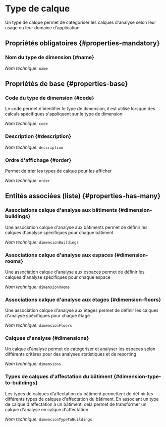 # Type de calque
<!--- THIS FILE IS GENERATED PLEASE DO NOT EDIT IT DIRECTLY --->

Un type de calque permet de catégoriser les calques d'analyse selon leur usage ou leur domaine d'application

<OH code="dimensionType"/>




## Propriétés obligatoires {#properties-mandatory}
    
### Nom du type de dimension {#name}



*Nom technique:* ```name```
<PH code="dimensionType:name"/>

    


## Propriétés de base {#properties-base}
    
### Code du type de dimension {#code}

Le code permet d'identifier le type de dimension, il est utilisé lorsque des calculs spécifiques s'appliquent sur le type de dimension

*Nom technique:* ```code```
<PH code="dimensionType:code"/>

### Description {#description}



*Nom technique:* ```description```
<PH code="dimensionType:description"/>

### Ordre d'affichage {#order}

Permet de trier les types de calque pour les afficher

*Nom technique:* ```order```
<PH code="dimensionType:order"/>

    



## Entités associées (liste) {#properties-has-many}

### Associations calque d'analyse aux bâtiments {#dimension-buildings}

Une association calque d'analyse aux bâtiments permet de définir les calques d'analyse spécifiques pour chaque bâtiment

*Nom technique:* ```dimensionBuildings```
<PH code="dimensionType:dimensionBuildings"/>

### Associations calque d'analyse aux espaces {#dimension-rooms}

Une association calque d'analyse aux espaces permet de définir les calques d'analyse spécifiques pour chaque espace

*Nom technique:* ```dimensionRooms```
<PH code="dimensionType:dimensionRooms"/>

### Associations calque d'analyse aux étages {#dimension-floors}

Une association calque d'analyse aux étages permet de définir les calques d'analyse spécifiques pour chaque étage

*Nom technique:* ```dimensionFloors```
<PH code="dimensionType:dimensionFloors"/>

### Calques d'analyse {#dimensions}

Un calque d'analyse permet de catégoriser et analyser les espaces selon différents critères pour des analyses statistiques et de reporting

*Nom technique:* ```dimensions```
<PH code="dimensionType:dimensions"/>

### Types de calques d'affectation du bâtiment {#dimension-type-to-buildings}

Les types de calques d'affectation du bâtiment permettent de définir les différents types de calques d'affectation du bâtiment. En associant un type de calque d'affectation à un bâtiment, cela permet de transformer un calque d'analyse en calque d'affectation.

*Nom technique:* ```dimensionTypeToBuildings```
<PH code="dimensionType:dimensionTypeToBuildings"/>




